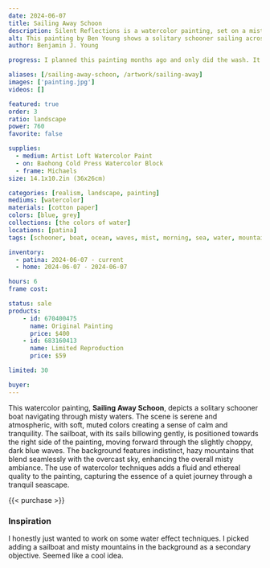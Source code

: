 ```yaml
---
date: 2024-06-07
title: Sailing Away Schoon
description: Silent Reflections is a watercolor painting, set on a misty ocean with rolling mountains in the background. The subject of a schooner boat sailing away at sea.
alt: This painting by Ben Young shows a solitary schooner sailing across a sea, in a muted watercolor landscape shrouded in a misty atmosphere.
author: Benjamin J. Young

progress: I planned this painting months ago and only did the wash. It sat until I started working on a commission, after completing Silent Reflections. Sitting in the park outside the Stark County court house, I somehow completed this quickly, working on it in between the drying layers of my other painting. This painting just seemed to "click" and I stayed what I assume most watercolor artists refer as "loose".

aliases: [/sailing-away-schoon, /artwork/sailing-away]
images: ['painting.jpg']
videos: []

featured: true
order: 3
ratio: landscape
power: 760
favorite: false

supplies:
  - medium: Artist Loft Watercolor Paint
  - on: Baohong Cold Press Watercolor Block
  - frame: Michaels
size: 14.1x10.2in (36x26cm)

categories: [realism, landscape, painting]
mediums: [watercolor]
materials: [cotton paper]
colors: [blue, grey]
collections: [the colors of water]
locations: [patina]
tags: [schooner, boat, ocean, waves, mist, morning, sea, water, mountains, outdoors, spring, cool]

inventory:
  - patina: 2024-06-07 - current
  - home: 2024-06-07 - 2024-06-07

hours: 6
frame cost: 

status: sale
products:
    - id: 670400475
      name: Original Painting
      price: $400
    - id: 683160413
      name: Limited Reproduction
      price: $59

limited: 30

buyer: 
---
```


This watercolor painting, **Sailing Away Schoon**, depicts a solitary schooner boat navigating through misty waters. The scene is serene and atmospheric, with soft, muted colors creating a sense of calm and tranquility. The sailboat, with its sails billowing gently, is positioned towards the right side of the painting, moving forward through the slightly choppy, dark blue waves. The background features indistinct, hazy mountains that blend seamlessly with the overcast sky, enhancing the overall misty ambiance. The use of watercolor techniques adds a fluid and ethereal quality to the painting, capturing the essence of a quiet journey through a tranquil seascape.

{{< purchase >}}

### Inspiration ###

I honestly just wanted to work on some water effect techniques. I picked adding a sailboat and misty mountains in the background as a secondary objective. Seemed like a cool idea.